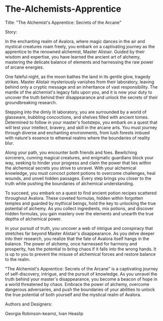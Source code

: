 # The-Alchemists-Apprentice
Title: "The Alchemist's Apprentice: Secrets of the Arcane"

Story:

In the enchanting realm of Avalora, where magic dances in the air and mystical creatures roam freely, you embark on a captivating journey as the apprentice to the renowned alchemist, Master Alistair. Guided by their wisdom and expertise, you have learned the ancient art of alchemy, mastering the delicate balance of elements and harnessing the raw power of arcane energies.

One fateful night, as the moon bathes the land in its gentle glow, tragedy strikes. Master Alistair mysteriously vanishes from their laboratory, leaving behind only a cryptic message and an inheritance of vast responsibility. The mantle of the alchemist's legacy falls upon you, and it is now your duty to uncover the truth behind their disappearance and unlock the secrets of their groundbreaking research.

Stepping into the dimly lit laboratory, you are surrounded by a world of glassware, bubbling concoctions, and shelves filled with ancient tomes. Determined to follow in your master's footsteps, you embark on a quest that will test your intellect, bravery, and skill in the arcane arts. You must journey through diverse and enchanting environments, from lush forests imbued with nature's essence to ethereal realms where the boundaries of reality blur.

Along your path, you encounter both friends and foes. Bewitching sorcerers, cunning magical creatures, and enigmatic guardians block your way, seeking to hinder your progress and claim the power that lies within the alchemical secrets you strive to unravel. With your alchemical knowledge, you must concoct potent potions to overcome challenges, heal wounds, and unveil hidden passages. Every step brings you closer to the truth while pushing the boundaries of alchemical understanding.

To succeed, you embark on a quest to find ancient potion recipes scattered throughout Avalora. These coveted formulas, hidden within forgotten temples and guarded by mythical beings, hold the key to unlocking the true potential of alchemy. As you collect ingredients, mix potions, and discover hidden formulas, you gain mastery over the elements and unearth the true depths of alchemical power.

In your pursuit of truth, you uncover a web of intrigue and conspiracy that stretches far beyond Master Alistair's disappearance. As you delve deeper into their research, you realize that the fate of Avalora itself hangs in the balance. The power of alchemy, once harnessed for harmony and prosperity, has the potential to bring chaos if it falls into the wrong hands. It is up to you to prevent the misuse of alchemical forces and restore balance to the realm.

"The Alchemist's Apprentice: Secrets of the Arcane" is a captivating journey of self-discovery, intrigue, and the pursuit of knowledge. As you unravel the truth behind your master's disappearance, you become a beacon of hope in a world threatened by chaos. Embrace the power of alchemy, overcome dangerous adversaries, and push the boundaries of your abilities to unlock the true potential of both yourself and the mystical realm of Avalora.

Authors and Designers:

Georgia Robinson-kearnz, 
Ivan Heaslip
